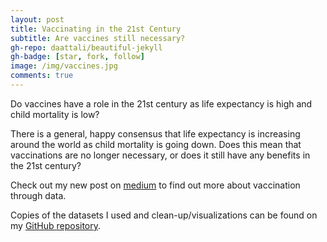 ```yaml
---
layout: post
title: Vaccinating in the 21st Century
subtitle: Are vaccines still necessary?
gh-repo: daattali/beautiful-jekyll
gh-badge: [star, fork, follow]
image: /img/vaccines.jpg
comments: true
---
```


Do vaccines have a role in the 21st century as life expectancy is high and child mortality is low?

There is a general, happy consensus that life expectancy is increasing around the world as child mortality is going down. Does this mean that vaccinations are no longer necessary, or does it still have any benefits in the 21st century?

Check out my new post on [medium](https://medium.com/@ywang03/do-vaccines-really-have-any-effect-on-life-and-death-9dfd71e4e529/) to find out more about vaccination through data. 

Copies of the datasets I used and clean-up/visualizations can be found on my [GitHub repository](https://github.com/KristineYW/DS-Unit-1-Build).


